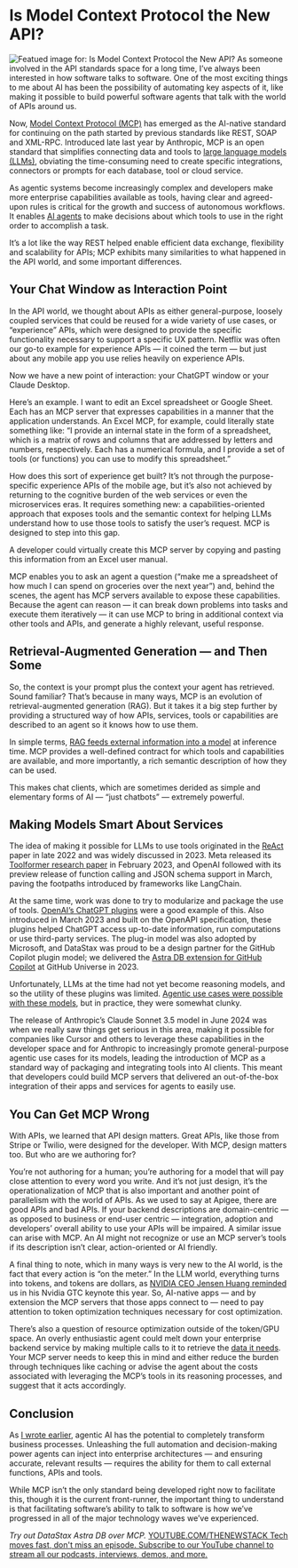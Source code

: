 # Is Model Context Protocol the New API?
![Featued image for: Is Model Context Protocol the New API?](https://cdn.thenewstack.io/media/2025/05/6e843875-agentic-1024x576.jpg)
As someone involved in the API standards space for a long time, I’ve always been interested in how software talks to software. One of the most exciting things to me about AI has been the possibility of automating key aspects of it, like making it possible to build powerful software agents that talk with the world of APIs around us.

Now, [Model Context Protocol (MCP)](https://thenewstack.io/model-context-protocol-a-primer-for-the-developers/) has emerged as the AI-native standard for continuing on the path started by previous standards like REST, SOAP and XML-RPC. Introduced late last year by Anthropic, MCP is an open standard that simplifies connecting data and tools to [large language models (LLMs)](https://roadmap.sh/guides/introduction-to-llms), obviating the time-consuming need to create specific integrations, connectors or prompts for each database, tool or cloud service.

As agentic systems become increasingly complex and developers make more enterprise capabilities available as tools, having clear and agreed-upon rules is critical for the growth and success of autonomous workflows. It enables [AI agents](https://thenewstack.io/ai-agents-a-comprehensive-introduction-for-developers/) to make decisions about which tools to use in the right order to accomplish a task.

It’s a lot like the way REST helped enable efficient data exchange, flexibility and scalability for APIs; MCP exhibits many similarities to what happened in the API world, and some important differences.

## Your Chat Window as Interaction Point
In the API world, we thought about APIs as either general-purpose, loosely coupled services that could be reused for a wide variety of use cases, or “experience” APIs, which were designed to provide the specific functionality necessary to support a specific UX pattern. Netflix was often our go-to example for experience APIs — it coined the term — but just about any mobile app you use relies heavily on experience APIs.

Now we have a new point of interaction: your ChatGPT window or your Claude Desktop.

Here’s an example. I want to edit an Excel spreadsheet or Google Sheet. Each has an MCP server that expresses capabilities in a manner that the application understands. An Excel MCP, for example, could literally state something like: “I provide an internal state in the form of a spreadsheet, which is a matrix of rows and columns that are addressed by letters and numbers, respectively. Each has a numerical formula, and I provide a set of tools (or functions) you can use to modify this spreadsheet.”

How does this sort of experience get built? It’s not through the purpose-specific experience APIs of the mobile age, but it’s also not achieved by returning to the cognitive burden of the web services or even the microservices eras. It requires something new: a capabilities-oriented approach that exposes tools and the semantic context for helping LLMs understand how to use those tools to satisfy the user’s request. MCP is designed to step into this gap.

A developer could virtually create this MCP server by copying and pasting this information from an Excel user manual.

MCP enables you to ask an agent a question (“make me a spreadsheet of how much I can spend on groceries over the next year”) and, behind the scenes, the agent has MCP servers available to expose these capabilities. Because the agent can reason — it can break down problems into tasks and execute them iteratively — it can use MCP to bring in additional context via other tools and APIs, and generate a highly relevant, useful response.

## Retrieval-Augmented Generation — and Then Some
So, the context is your prompt plus the context your agent has retrieved. Sound familiar? That’s because in many ways, MCP is an evolution of retrieval-augmented generation (RAG). But it takes it a big step further by providing a structured way of how APIs, services, tools or capabilities are described to an agent so it knows how to use them.

In simple terms, [RAG feeds external information into a model](https://thenewstack.io/boost-llm-results-when-to-use-knowledge-graph-rag/) at inference time. MCP provides a well-defined contract for which tools and capabilities are available, and more importantly, a rich semantic description of how they can be used.

This makes chat clients, which are sometimes derided as simple and elementary forms of AI — “just chatbots” — extremely powerful.

## Making Models Smart About Services
The idea of making it possible for LLMs to use tools originated in the [ReAct](https://arxiv.org/abs/2210.03629) paper in late 2022 and was widely discussed in 2023. Meta released its [Toolformer research paper](https://scontent-dfw5-2.xx.fbcdn.net/v/t39.2365-6/422713285_707735768229632_5302603543892954301_n.pdf?_nc_cat=104&ccb=1-7&_nc_sid=3c67a6&_nc_ohc=mYerYGIPnDAQ7kNvwFcdOpY&_nc_oc=AdnKg4q64Z5eBatZVV5Tf3lXao6nu-eLoeh4N8RQ9TMkl3k6Npjp0cO1XP7C-DURKKrzFXk9jm9pdIKMmcIMDHjM&_nc_zt=14&_nc_ht=scontent-dfw5-2.xx&_nc_gid=hpc349AG7QaGzzRG3SSHPw&oh=00_AfGmKUEV7l2sySmNuqGgeQcgkMzPOYl7k1lJKboxjkzeQg&oe=68183C8E) in February 2023, and OpenAI followed with its preview release of function calling and JSON schema support in March, paving the footpaths introduced by frameworks like LangChain.

At the same time, work was done to try to modularize and package the use of tools. [OpenAI’s ChatGPT plugins](https://openai.com/index/chatgpt-plugins/) were a good example of this. Also introduced in March 2023 and built on the OpenAPI specification, these plugins helped ChatGPT access up-to-date information, run computations or use third-party services. The plug-in model was also adopted by Microsoft, and DataStax was proud to be a design partner for the GitHub Copilot plugin model; we delivered the [Astra DB extension for GitHub Copilot](https://www.datastax.com/integrations/github-copilot?utm_medium=byline&utm_source=thenewstack&utm_campaign=MCP&utm_content=) at GitHub Universe in 2023.

Unfortunately, LLMs at the time had not yet become reasoning models, and so the utility of these plugins was limited. [Agentic use cases were possible with these models](https://thenewstack.io/supercharge-your-rag-app-with-agentic-hybrid-search/), but in practice, they were somewhat clunky.

The release of Anthropic’s Claude Sonnet 3.5 model in June 2024 was when we really saw things get serious in this area, making it possible for companies like Cursor and others to leverage these capabilities in the developer space and for Anthropic to increasingly promote general-purpose agentic use cases for its models, leading the introduction of MCP as a standard way of packaging and integrating tools into AI clients. This meant that developers could build MCP servers that delivered an out-of-the-box integration of their apps and services for agents to easily use.

## You Can Get MCP Wrong
With APIs, we learned that API design matters. Great APIs, like those from Stripe or Twilio, were designed for the developer. With MCP, design matters too. But who are we authoring for?

You’re not authoring for a human; you’re authoring for a model that will pay close attention to every word you write. And it’s not just design, it’s the operationalization of MCP that is also important and another point of parallelism with the world of APIs. As we used to say at Apigee, there are good APIs and bad APIs. If your backend descriptions are domain-centric — as opposed to business or end-user centric — integration, adoption and developers’ overall ability to use your APIs will be impaired. A similar issue can arise with MCP. An AI might not recognize or use an MCP server’s tools if its description isn’t clear, action-oriented or AI friendly.

A final thing to note, which in many ways is very new to the AI world, is the fact that every action is “on the meter.” In the LLM world, everything turns into tokens, and tokens are dollars, as [NVIDIA CEO Jensen Huang reminded](https://www.youtube.com/watch?v=_waPvOwL9Z8) us in his Nvidia GTC keynote this year. So, AI-native apps — and by extension the MCP servers that those apps connect to — need to pay attention to token optimization techniques necessary for cost optimization.

There’s also a question of resource optimization outside of the token/GPU space. An overly enthusiastic agent could melt down your enterprise backend service by making multiple calls to it to retrieve the [data it needs](https://thenewstack.io/ai-agents-in-doubt-reducing-uncertainty-in-agentic-workflows/). Your MCP server needs to keep this in mind and either reduce the burden through techniques like caching or advise the agent about the costs associated with leveraging the MCP’s tools in its reasoning processes, and suggest that it acts accordingly.

## Conclusion
As [I wrote earlier](https://thenewstack.io/ai-agents-are-about-to-blow-up-the-business-process-layer/), agentic AI has the potential to completely transform business processes. Unleashing the full automation and decision-making power agents can inject into enterprise architectures — and ensuring accurate, relevant results — requires the ability for them to call external functions, APIs and tools.

While MCP isn’t the only standard being developed right now to facilitate this, though it is the current front-runner, the important thing to understand is that facilitating software’s ability to talk to software is how we’ve progressed in all of the major technology waves we’ve experienced.

*Try out DataStax Astra DB over MCP.*
[
YOUTUBE.COM/THENEWSTACK
Tech moves fast, don't miss an episode. Subscribe to our YouTube
channel to stream all our podcasts, interviews, demos, and more.
](https://youtube.com/thenewstack?sub_confirmation=1)